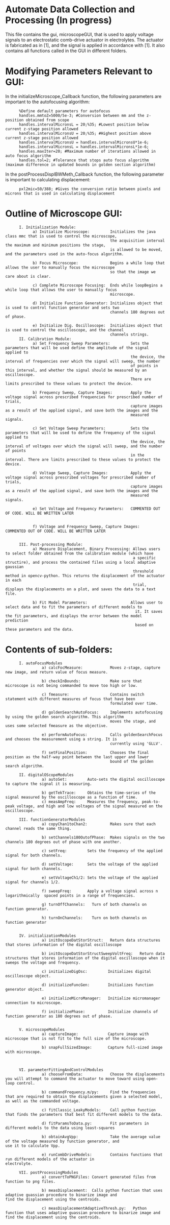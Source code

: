 # Automate Data Collection and Processing (In progress)

This file contains the gui, microscopeGUI, that is used to apply voltage signals to an 
electrostatic comb-drive actuator in electrolytes. The actuator is fabricated as in [1], 
and the signal is applied in accordance with [1]. It also contains all functions called 
in the GUI in different folders. 

# Modifying Parameters Relevant to GUI:

In the initializeMicroscope_Callback function, the following parameters are important to the autofocusing algorithm:

          %Define default parameters for autofocus
          handles.mmtoZ=5000/5e-3; #Conversion between mm and the z-position obtained from scope
          handles.intervalMicronsL = 20;%35; #Lowest position below current z-stage position allowed
          handles.intervalMicronsU = 20;%35; #Highest position above current z-stage position allowed
          handles.intervalMicronsU = handles.intervalMicronsU*1e-6;
          handles.intervalMicronsL = handles.intervalMicronsL*1e-6;
          handles.maxIter=20; #Maximum number of iterations allowed in auto focus algorithm
          handles.tol=2; #Tolerance that stops auto focus algorithm (maximum difference in updated bounds in golden section algorithm)

In the postProcessDisplBWMeth_Callback function, the following parameter is important to calculating displacement:

          pxl2mic=50/388; #Gives the conversion ratio between pixels and microns that is used in calculating displacement


# Outline of Microscope GUI:
          I. Initialization Module:
                a) Initialize Microscope:         Initializes the java class mmc that is used to control the microscope,
                                                  the acquisition interval the maximum and minimum positions the stage,
                                                  is allowed to be moved, and the parameters used in the auto-focus algorithm.

                b) Focus Microscope:              Begins a while loop that allows the user to manually focus the microscope
                                                  so that the image we care about is clear.

                c) Complete Microscope Focusing:  Ends while loopBegins a while loop that allows the user to manually focus
                                                  microscope.

                d) Initialize Function Generator: Initializes object that is used to control function generator and sets two
                                                  channels 180 degrees out of phase.

                e) Initialize Dig. Oscilloscope:  Initializes object that is used to control the oscilloscope, and the channel
                                                  channels strings.
          II. Calibration Module:
                a) Set Frequency Sweep Parameters:         Sets the parameters that will be used define the amplitude of the signal applied to 
                                                           the device, the interval of frequencies over which the signal will sweep, the number 
                                                           of points in this interval, and whether the signal should be measured by an oscilloscope.
                                                           There are limits prescribed to these values to protect the device.

                b) Frequency Sweep, Capture Images:        Apply the voltage signal across prescribed frequencies for prescribed number of trials, 
                                                           capture images as a result of the applied signal, and save both the images and the
                                                           measured signals. 

                c) Set Voltage Sweep Parameters:           Sets the parameters that will be used to define the frequency of the signal applied to
                                                           the device, the interval of voltages over which the signal will sweep, and the number of points
                                                           in the interval. There are limits prescribed to these values to protect the device. 

                d) Voltage Sweep, Capture Images:          Apply the voltage signal across prescribed voltages for prescribed number of trials, 
                                                           capture images as a result of the applied signal, and save both the images and the
                                                           measured signals. 

                e) Set Voltage and Frequency Parameters:   COMMENTED OUT OF CODE. WILL BE WRITTEN LATER
                

                f) Voltage and Frequency Sweep, Capture Images:   COMMENTED OUT OF CODE. WILL BE WRITTEN LATER
  

          III. Post-processing Module:
                a) Measure Displacement, Binary Processing: Allows users to select folder obtained from the calibration module (which have
                                                            a specific structire), and process the contained files using a local adaptive gaussian 
                                                            threshold method in opencv-python. This returns the displacement of the actuator in each
                                                            trial, displays the displacements on a plot, and saves the data to a text file.

                b) Fit Model Parameters:                   Allows user to select data and to fit the parameters of different models to 
                                                             it. It saves the fit parameters, and displays the error between the model prediction
                                                             based on these parameters and the data. 
                                                     
# Contents of sub-folders: 

          I. autoFocusModules
                    a) calcFocMeasure:            Moves z-stage, capture new image, and return value of focus measure.
                    
                    b) checkInBounds:             Make sure that microscope is not being commanded to move too high or low.
                    
                    c) fmeasure:                  Contains switch statement with different measures of focus that have been 
                                                  formulated over time. 
                    
                    d) goldenSearchAutoFocus:     Implements autofocusing by using the golden search algorithm. This algorithm 
                                                  moves the stage, and uses some selected fmeasure as the objective.
                                                  
                    e) performAutoFocus:          Calls goldenSearchFocus and chooses the measurement using a string. It is 
                                                  currently using 'GLLV'.
                                                  
                    f) setFinalPosition:          Chooses the final position as the half-way point between the last upper and lower 
                                                  bound of the golden search algorithm.

          II. digitalOScopeModules
                    a) autoSet:         Auto-sets the digital oscilloscope to capture the signal it is measuring.
                    
                    b) getTekTrace:     Obtains the time-series of the signal measured by the oscilloscope as a function of time.
                    c) measAmpFreq:     Measures the frequency, peak-to-peak voltage, and high and low voltages of the signal measured on the oscilloscope.
                    
          III. functionGeneratorModules
                    a) copyChan1toChan2:          Makes sure that each channel reads the same thing.
                    
                    b) setChannels180OutofPhase:  Makes signals on the two channels 180 degrees out of phase with one another.
                    
                    c) setFreq:         Sets the frequency of the applied signal for both channels.
                    
                    d) setVoltage:      Sets the voltage of the applied signal for both channels.
                    
                    e) setVoltageCh1/2: Sets the voltage of the applied signal for channels 1/2.
                    
                    f) sweepFreq:       Apply a voltage signal across n logarithmically  spaced points in a range of frequencies.
                    
                    g) turnOffChannels:   Turn of both channels on function generator.
                    
                    h) turnOnChannels:    Turn on both channels on function generator
                    
                    
          IV. initializationModules
                    a) initOscopeDatStorStruct:   Return data structures that stores information of the digital oscilloscope
                    
                    b) initOscopeDatStorStructSweepVoltFreq:   Return data structures that stores information of the digital oscilloscope when it sweeps the voltage and frequency.
                    
                    c) initializeDigOsc:         Initializes digital oscilloscope object.
                    
                    d) initializeFuncGen:        Initializes function generator object.
                    
                    e) initializeMicroManager:   Initialize micromanager connection to microscope.
                    
                    f) initializePhase:          Initialize channels of function generator as 180 degrees out of phase.
                    
                    
          V. microscopeModules
                    a) captureImage:             Capture image with microscope that is not fit to the full size of the microscope.
                    
                    b) snapFullSizedImage:       Capture full-sized image with microscope.
                    
                    
           
          VI. parameterFittingAndControlModules
                    a) chooseFromData:            Choose the displacements you will attempt to command the actuator to move toward using open-loop control.
                    
                    b) commandFrequency.m/py:     Find the frequencies that are required to obtain the displacements given a selected model, as well as the commanded voltage.
                    
                    c) fitClassic_LeakyModels:    Call python function that finds the parameters that best fit different models to the data.        
                    
                    d) fitParamsToData.py:        Fit parameters in different models to the data using least-squares 
                                     
                    b) obtainAvgVpp:              Take the average value of the voltage measured by function generator, and                                                   use it to calculate Vpp.
                    
                    e) runCombDriveModels:        Contains functions that run different models of the actuator in                                                             electrolyte. 
                    
          VII. postProcessingModules
                    a) convertToPNGFiles: Convert generated files from function to png files.
                    
                    b) measDisplacement:  Calls python function that uses adaptive guassian procedure to binarize image and                                           find the displacement using the centroids.
                    
                    c) measDisplacementAdaptiveThresh.py:   Python function that uses adaptive guassian procedure to binarize image and                                          find the displacement using the centroids.
